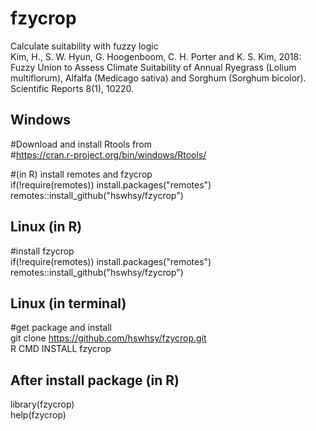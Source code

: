# fzycrop
Calculate suitability with fuzzy logic   
Kim, H., S. W. Hyun, G. Hoogenboom, C. H. Porter and K. S. Kim, 2018: Fuzzy Union to Assess Climate Suitability of Annual Ryegrass (Lolium multiflorum), Alfalfa (Medicago sativa) and Sorghum (Sorghum bicolor). Scientific Reports 8(1), 10220.

Windows    
-------------
#Download and install Rtools from    
#https://cran.r-project.org/bin/windows/Rtools/   

#(in R) install remotes and fzycrop    
if(!require(remotes)) install.packages("remotes")   
remotes::install_github("hswhsy/fzycrop")

Linux (in R)  
-------------
#install fzycrop    
if(!require(remotes)) install.packages("remotes")   
remotes::install_github("hswhsy/fzycrop")

Linux (in terminal)  
-------------
#get package and install    
git clone https://github.com/hswhsy/fzycrop.git    
R CMD INSTALL fzycrop

After install package (in R)
------------
library(fzycrop)    
help(fzycrop)
